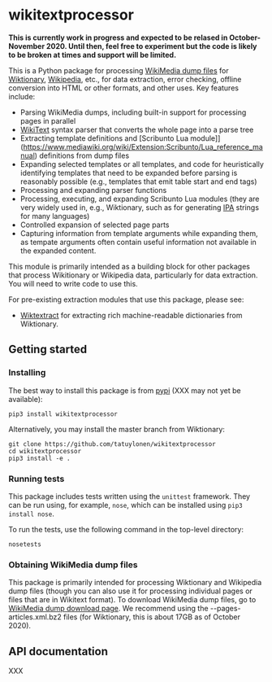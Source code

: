 # wikitextprocessor

**This is currently work in progress and expected to be relased in
  October-November 2020.  Until then, feel free to experiment but the
  code is likely to be broken at times and support will be limited.**

This is a Python package for processing [WikiMedia dump
files](https://dumps.wikimedia.org) for
[Wiktionary](https://www.wiktionary.org),
[Wikipedia](https://www.wikipedia.org), etc., for data extraction,
error checking, offline conversion into HTML or other formats, and
other uses.  Key features include:

* Parsing WikiMedia dumps, including built-in support for processing pages
  in parallel
* [WikiText](https://en.wikipedia.org/wiki/Help:Wikitext) syntax
  parser that converts the whole page into a parse tree
* Extracting template definitions and [Scribunto Lua
  module]](https://www.mediawiki.org/wiki/Extension:Scribunto/Lua_reference_manual)
  definitions from dump files
* Expanding selected templates or all templates, and code for
  heuristically identifying templates that need to be expanded before
  parsing is reasonably possible (e.g., templates that emit table
  start and end tags)
* Processing and expanding parser functions
* Processing, executing, and expanding Scribunto Lua modules (they are
  very widely used in, e.g., Wiktionary, such as for generating
  [IPA](https://en.wikipedia.org/wiki/International_Phonetic_Alphabet)
  strings for many languages)
* Controlled expansion of selected page parts
* Capturing information from template arguments while expanding them,
  as tempate arguments often contain useful information not available
  in the expanded content.

This module is primarily intended as a building block for other
packages that process Wikitionary or Wikipedia data, particularly for
data extraction.  You will need to write code to use this.

For pre-existing extraction modules that use this package, please see:

* [Wiktextract](https://github.com/tatuylonen/wiktextract) for
extracting rich machine-readable dictionaries from Wiktionary.

## Getting started

### Installing

The best way to install this package is from [pypi](https://pypi.org)
(XXX may not yet be available):
```
pip3 install wikitextprocessor
```

Alternatively, you may install the master branch from Wiktionary:
```
git clone https://github.com/tatuylonen/wikitextprocessor
cd wikitextprocessor
pip3 install -e .
```

### Running tests

This package includes tests written using the ``unittest`` framework.
They can be run using, for example, ``nose``, which can be installed
using ``pip3 install nose``.

To run the tests, use the following command in the top-level directory:
```
nosetests
```

### Obtaining WikiMedia dump files

This package is primarily intended for processing Wiktionary and
Wikipedia dump files (though you can also use it for processing
individual pages or files that are in Wikitext format).  To download
WikiMedia dump files, go to [WikiMedia dump download
page](https://dumps.wikimedia.org/backup-index.html).  We recommend
using the <name>-<date>-pages-articles.xml.bz2 files (for Wiktionary,
this is about 17GB as of October 2020).

## API documentation

XXX

